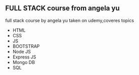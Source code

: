<h2> FULL STACK course from angela yu</h2>
 <p>full stack course by angela yu taken on udemy,coveres topics<p>
  <ul>
    <li>HTML</li>
    <li>CSS</li>
    <li>JS</li>
    <li>BOOTSTRAP</li>
    <li>Node JS</li>
    <li>Express JS</li>
    <li>Mongo DB</li>
    <li>SQL</li>
   </ul>
